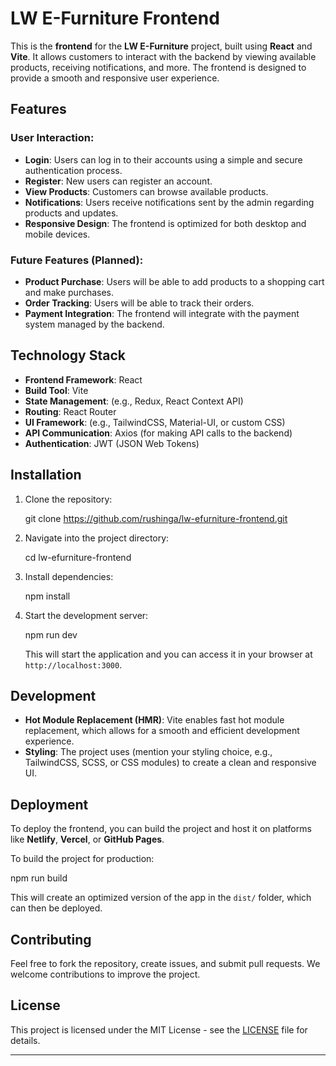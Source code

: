 
# LW E-Furniture Frontend

This is the **frontend** for the **LW E-Furniture** project, built using **React** and **Vite**. It allows customers to interact with the backend by viewing available products, receiving notifications, and more. The frontend is designed to provide a smooth and responsive user experience.

## Features

### User Interaction:
- **Login**: Users can log in to their accounts using a simple and secure authentication process.
- **Register**: New users can register an account.
- **View Products**: Customers can browse available products.
- **Notifications**: Users receive notifications sent by the admin regarding products and updates.
- **Responsive Design**: The frontend is optimized for both desktop and mobile devices.

### Future Features (Planned):
- **Product Purchase**: Users will be able to add products to a shopping cart and make purchases.
- **Order Tracking**: Users will be able to track their orders.
- **Payment Integration**: The frontend will integrate with the payment system managed by the backend.

## Technology Stack

- **Frontend Framework**: React
- **Build Tool**: Vite
- **State Management**: (e.g., Redux, React Context API)
- **Routing**: React Router
- **UI Framework**: (e.g., TailwindCSS, Material-UI, or custom CSS)
- **API Communication**: Axios (for making API calls to the backend)
- **Authentication**: JWT (JSON Web Tokens)

## Installation

1. Clone the repository:
   
   git clone https://github.com/rushinga/lw-efurniture-frontend.git
   

2. Navigate into the project directory:
   
   cd lw-efurniture-frontend
   

3. Install dependencies:
   
   npm install
   

4. Start the development server:
   
   npm run dev
   

   This will start the application and you can access it in your browser at `http://localhost:3000`.

## Development

- **Hot Module Replacement (HMR)**: Vite enables fast hot module replacement, which allows for a smooth and efficient development experience.
- **Styling**: The project uses (mention your styling choice, e.g., TailwindCSS, SCSS, or CSS modules) to create a clean and responsive UI.

## Deployment

To deploy the frontend, you can build the project and host it on platforms like **Netlify**, **Vercel**, or **GitHub Pages**.

To build the project for production:

npm run build


This will create an optimized version of the app in the `dist/` folder, which can then be deployed.

## Contributing

Feel free to fork the repository, create issues, and submit pull requests. We welcome contributions to improve the project.

## License

This project is licensed under the MIT License - see the [LICENSE](LICENSE) file for details.

---

